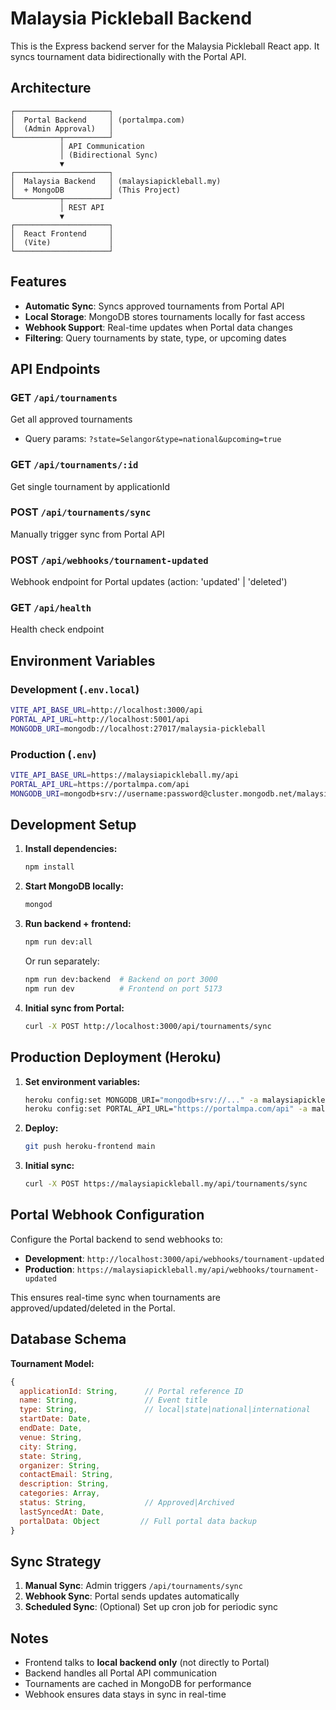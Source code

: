 # Malaysia Pickleball Backend

This is the Express backend server for the Malaysia Pickleball React app. It syncs tournament data bidirectionally with the Portal API.

## Architecture

```
┌─────────────────────┐
│  Portal Backend     │ (portalmpa.com)
│  (Admin Approval)   │
└──────────┬──────────┘
           │ API Communication
           │ (Bidirectional Sync)
           ▼
┌─────────────────────┐
│  Malaysia Backend   │ (malaysiapickleball.my)
│  + MongoDB          │ (This Project)
└──────────┬──────────┘
           │ REST API
           ▼
┌─────────────────────┐
│  React Frontend     │
│  (Vite)             │
└─────────────────────┘
```

## Features

- **Automatic Sync**: Syncs approved tournaments from Portal API
- **Local Storage**: MongoDB stores tournaments locally for fast access
- **Webhook Support**: Real-time updates when Portal data changes
- **Filtering**: Query tournaments by state, type, or upcoming dates

## API Endpoints

### GET `/api/tournaments`
Get all approved tournaments
- Query params: `?state=Selangor&type=national&upcoming=true`

### GET `/api/tournaments/:id`
Get single tournament by applicationId

### POST `/api/tournaments/sync`
Manually trigger sync from Portal API

### POST `/api/webhooks/tournament-updated`
Webhook endpoint for Portal updates (action: 'updated' | 'deleted')

### GET `/api/health`
Health check endpoint

## Environment Variables

### Development (`.env.local`)
```bash
VITE_API_BASE_URL=http://localhost:3000/api
PORTAL_API_URL=http://localhost:5001/api
MONGODB_URI=mongodb://localhost:27017/malaysia-pickleball
```

### Production (`.env`)
```bash
VITE_API_BASE_URL=https://malaysiapickleball.my/api
PORTAL_API_URL=https://portalmpa.com/api
MONGODB_URI=mongodb+srv://username:password@cluster.mongodb.net/malaysia-pickleball
```

## Development Setup

1. **Install dependencies:**
   ```bash
   npm install
   ```

2. **Start MongoDB locally:**
   ```bash
   mongod
   ```

3. **Run backend + frontend:**
   ```bash
   npm run dev:all
   ```

   Or run separately:
   ```bash
   npm run dev:backend  # Backend on port 3000
   npm run dev          # Frontend on port 5173
   ```

4. **Initial sync from Portal:**
   ```bash
   curl -X POST http://localhost:3000/api/tournaments/sync
   ```

## Production Deployment (Heroku)

1. **Set environment variables:**
   ```bash
   heroku config:set MONGODB_URI="mongodb+srv://..." -a malaysiapickleball
   heroku config:set PORTAL_API_URL="https://portalmpa.com/api" -a malaysiapickleball
   ```

2. **Deploy:**
   ```bash
   git push heroku-frontend main
   ```

3. **Initial sync:**
   ```bash
   curl -X POST https://malaysiapickleball.my/api/tournaments/sync
   ```

## Portal Webhook Configuration

Configure the Portal backend to send webhooks to:
- **Development**: `http://localhost:3000/api/webhooks/tournament-updated`
- **Production**: `https://malaysiapickleball.my/api/webhooks/tournament-updated`

This ensures real-time sync when tournaments are approved/updated/deleted in the Portal.

## Database Schema

**Tournament Model:**
```javascript
{
  applicationId: String,      // Portal reference ID
  name: String,               // Event title
  type: String,               // local|state|national|international
  startDate: Date,
  endDate: Date,
  venue: String,
  city: String,
  state: String,
  organizer: String,
  contactEmail: String,
  description: String,
  categories: Array,
  status: String,             // Approved|Archived
  lastSyncedAt: Date,
  portalData: Object         // Full portal data backup
}
```

## Sync Strategy

1. **Manual Sync**: Admin triggers `/api/tournaments/sync`
2. **Webhook Sync**: Portal sends updates automatically
3. **Scheduled Sync**: (Optional) Set up cron job for periodic sync

## Notes

- Frontend talks to **local backend only** (not directly to Portal)
- Backend handles all Portal API communication
- Tournaments are cached in MongoDB for performance
- Webhook ensures data stays in sync in real-time
